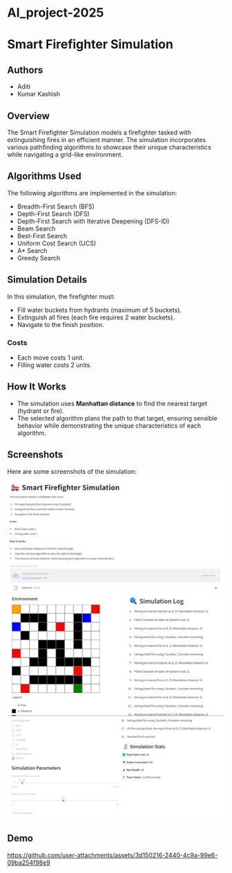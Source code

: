 
# AI_project-2025
# Smart Firefighter Simulation

## Authors
- Aditi
- Kumar Kashish

## Overview
The Smart Firefighter Simulation models a firefighter tasked with extinguishing fires in an efficient manner. The simulation incorporates various pathfinding algorithms to showcase their unique characteristics while navigating a grid-like environment.

## Algorithms Used
The following algorithms are implemented in the simulation:
- Breadth-First Search (BFS)
- Depth-First Search (DFS)
- Depth-First Search with Iterative Deepening (DFS-ID)
- Beam Search
- Best-First Search
- Uniform Cost Search (UCS)
- A* Search
- Greedy Search

## Simulation Details
In this simulation, the firefighter must:
- Fill water buckets from hydrants (maximum of 5 buckets).
- Extinguish all fires (each fire requires 2 water buckets).
- Navigate to the finish position.

### Costs
- Each move costs 1 unit.
- Filling water costs 2 units.

## How It Works
- The simulation uses **Manhattan distance** to find the nearest target (hydrant or fire).
- The selected algorithm plans the path to that target, ensuring sensible behavior while demonstrating the unique characteristics of each algorithm.

## Screenshots
Here are some screenshots of the simulation:

![Screenshot 1](https://github.com/Aditi31kapil/AI_project-2025-/blob/main/Screenshot%202025-04-16%20181446.png)
![Screenshot 2](https://github.com/Aditi31kapil/AI_project-2025-/blob/main/Screenshot%202025-04-16%20181502.png)
![Screenshot 3](https://github.com/Aditi31kapil/AI_project-2025-/blob/main/Screenshot%202025-04-16%20181529.png)

##  Demo

https://github.com/user-attachments/assets/3d150216-2440-4c9a-99e6-09ba254f98e9


